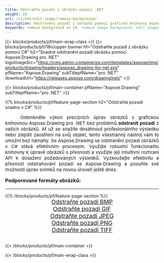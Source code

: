 ```yaml
---
title: Odstraňte pozadí z obrázku pomocí .NET
weight: 20
url: /cs/net/edit-image/remove-background/
description: Odstranění pozadí z obrázků pomocí grafické knihovny Aspose.Drawing pro .NET (C#)
keywords: remove background in C#, remove image background, edit images in C#, graphic library pro .NET, remove background from images
---
```


{{< blocks/products/pf/main-wrap-class >}}
{{< blocks/products/pf/i18n/upper-banner h1="Odstraňte pozadí z obrázku pomocí C#" h2="Snadné odstranění pozadí obrázku pomocí Aspose.Drawing pro .NET" logoImageSrc="https://cms.admin.containerize.com/templates/aspose/img/products/drawing/headers/aspose_drawing-for-net.svg" pfName="Aspose.Drawing" subTitlepfName="pro .NET" downloadUrl="https://releases.aspose.com/drawing/net/" >}}

{{< blocks/products/pf/main-container pfName="Aspose.Drawing" subTitlepfName="pro .NET" >}}

{{% blocks/products/pf/feature-page-section  h2="Odstraňte pozadí snadno v C#" %}}
<p align="justify" style="text-indent:50px;font-size:15px;">
Odemkněte výkon precizních úprav obrázků s grafickou knihovnou Aspose.Drawing pro .NET bez problémů <b>odstranit pozadí</b> z vašich obrázků. Ať už se snažíte dosáhnout profesionálního výsledku nebo zlepšit zaostření na svůj objekt, tento všestranný nástroj vám to umožní bez námahy. Se Aspose.Drawing se odstranění pozadí obrázků v C# stává efektivním procesem. Využijte robustní funkcionalitu knihovny k úpravě obrázků s přesností a využijte její intuitivní rozhraní API k dosažení požadovaných výsledků. Vyzkoušejte efektivitu a přesnost odstraňování pozadí se Aspose.Drawing a posuňte své možnosti úprav snímků na novou úroveň ještě dnes.</p>

<h3 style="margin-top:16px;">
Podporované formáty obrázků:
</h3>

<hr/>
{{% /blocks/products/pf/feature-page-section %}}
<div class="container-fluid productfamilypage bg-gray">
    <div class="convertypes bg-gray agp-content section">
        <div class="container">
		    <div class="row other-converters" style="font-size: 19px;text-align:center;">
		        <div class='col-md-3 other-converter remove-lp remove-rp'><a href="bmp/" style="padding:15px;">Odstraňte pozadí BMP</a></div>
                <div class='col-md-3 other-converter remove-lp remove-rp'><a href="gif/" style="padding:15px;">Odstraňte pozadí GIF</a></div>
                <div class='col-md-3 other-converter remove-lp remove-rp'><a href="jpeg/" style="padding:15px;">Odstraňte pozadí JPEG</a></div>
                <div class='col-md-3 other-converter remove-lp remove-rp'><a href="png/" style="padding:15px;">Odstraňte pozadí PNG</a></div>
                <div class='col-md-3 other-converter remove-lp remove-rp'><a href="tiff/" style="padding:15px;">Odstraňte pozadí TIFF</a></div>
            </div>
        </div>
    </div>
</div>
<br/>

{{< /blocks/products/pf/main-container >}}

{{< /blocks/products/pf/main-wrap-class >}}
